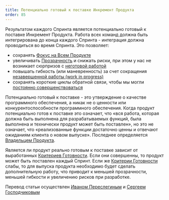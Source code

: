 ```yaml
---
title: Потенциально готовый к поставке Инкремент Продукта
order: 85
---
```


Результатом каждого Спринта является потенциально готовый к поставке Инкремент Продукта. Работа всех команд должна быть интегрирована до конца каждого Спринта - интеграция должна проводиться во время Спринта. Это позволяет:

* сохранять [Фокус на Всем Продукте](../principles/whole-product-focus.html)
* увеличивать [Прозрачность](../principles/transparency.html) и снижать риски, при этом у нас не возникает сюрпризов с [неготовой работой](definition-of-done.html)
* повышать гибкость (или маневренность) за счет сокращения [незавершенной работы (work in progress)](../principles/lean-thinking.html)
* сохранять короткие циклы обратной связи, чтобы мы могли [постоянно совершенствоваться](../principles/continuous-improvement-towards-perfection.html)

Потенциально готовый к поставке - это утверждение о качестве программного обеспечения, а никак не о ценности или конкурентоспособности программного обеспечения. Когда продукт потенциально готов к поставке это означает, что «вся работа, которая должна быть выполнена для разрабатываемых функций, была выполнена и технически продукт может быть поставлен», но это не означает, что «реализованные функции достаточно ценны и отвечают ожиданиям клиента о новом выпуске». Последнее определяется [Владельцем Продукта](product-owner.html).

Является ли продукт реально готовым к поставке зависит от выработанных [Критериев Готовности](definition-of-done.html). Если они совершенны, то продукт может быть поставлен каждый Спринт. Если же [Критерии Готовности](definition-of-done.html) слабы, то для выпуска продукта необходимо будет сделать дополнительную работу, что приводит к меньшей прозрачности, меньшей гибкости и увеличению рисков при разработке.

Перевод статьи осуществлен [Иваном Переслегиным](https://www.facebook.com/pereslegin) и [Сергеем Господчиковым](https://less.works/ru/profiles/sergey-gospodchikov)
